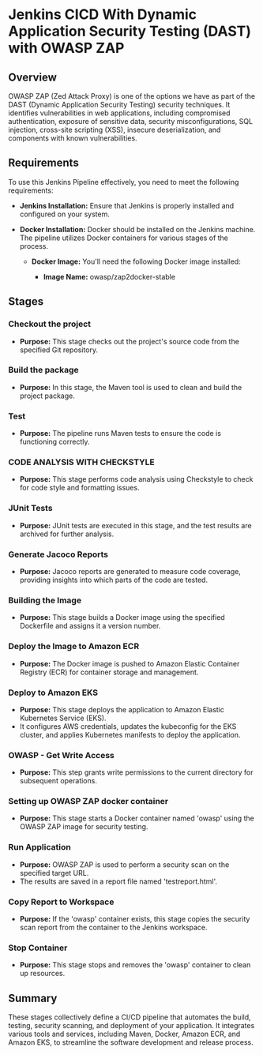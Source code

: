 # Jenkins CICD With Dynamic Application Security Testing (DAST) with OWASP ZAP


## Overview

OWASP ZAP (Zed Attack Proxy) is one of the options we have as part of the DAST (Dynamic Application Security Testing) security techniques. It identifies vulnerabilities in web applications, including compromised authentication, exposure of sensitive data, security misconfigurations, SQL injection, cross-site scripting (XSS), insecure deserialization, and components with known vulnerabilities.

## Requirements

To use this Jenkins Pipeline effectively, you need to meet the following requirements:

- **Jenkins Installation:** Ensure that Jenkins is properly installed and configured on your system.

- **Docker Installation:** Docker should be installed on the Jenkins machine. The pipeline utilizes Docker containers for various stages of the process.

  - **Docker Image:** You'll need the following Docker image installed:

    - **Image Name:** owasp/zap2docker-stable

## Stages

### Checkout the project

- **Purpose:** This stage checks out the project's source code from the specified Git repository.

### Build the package

- **Purpose:** In this stage, the Maven tool is used to clean and build the project package.

### Test

- **Purpose:** The pipeline runs Maven tests to ensure the code is functioning correctly.

### CODE ANALYSIS WITH CHECKSTYLE

- **Purpose:** This stage performs code analysis using Checkstyle to check for code style and formatting issues.

### JUnit Tests

- **Purpose:** JUnit tests are executed in this stage, and the test results are archived for further analysis.

### Generate Jacoco Reports

- **Purpose:** Jacoco reports are generated to measure code coverage, providing insights into which parts of the code are tested.

### Building the Image

- **Purpose:** This stage builds a Docker image using the specified Dockerfile and assigns it a version number.

### Deploy the Image to Amazon ECR

- **Purpose:** The Docker image is pushed to Amazon Elastic Container Registry (ECR) for container storage and management.

### Deploy to Amazon EKS

- **Purpose:** This stage deploys the application to Amazon Elastic Kubernetes Service (EKS).
- It configures AWS credentials, updates the kubeconfig for the EKS cluster, and applies Kubernetes manifests to deploy the application.

### OWASP - Get Write Access

- **Purpose:** This step grants write permissions to the current directory for subsequent operations.

### Setting up OWASP ZAP docker container

- **Purpose:** This stage starts a Docker container named 'owasp' using the OWASP ZAP image for security testing.

### Run Application

- **Purpose:** OWASP ZAP is used to perform a security scan on the specified target URL.
- The results are saved in a report file named 'testreport.html'.

### Copy Report to Workspace

- **Purpose:** If the 'owasp' container exists, this stage copies the security scan report from the container to the Jenkins workspace.

### Stop Container

- **Purpose:** This stage stops and removes the 'owasp' container to clean up resources.

## Summary

These stages collectively define a CI/CD pipeline that automates the build, testing, security scanning, and deployment of your application. It integrates various tools and services, including Maven, Docker, Amazon ECR, and Amazon EKS, to streamline the software development and release process.
